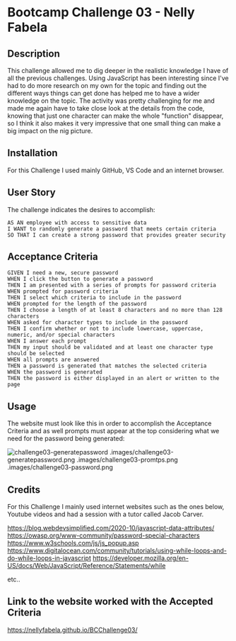 # Bootcamp Challenge 03 - Nelly Fabela

## Description

This challenge allowed me to dig deeper in the realistic knowledge I have of all the previous challenges. Using JavaScript has been interesting since I've had to do more research on my own for the topic and finding out the different ways things can get done has helped me to have a wider knowledge on the topic. The activity was pretty challenging for me and made me again have to take close look at the details from the code, knowing that just one character can make the whole "function" disappear, so I think it also makes it very impressive that one small thing can make a big impact on the nig picture.

## Installation

For this Challenge I used mainly GitHub, VS Code and an internet browser. 

## User Story

The challenge indicates the desires to accomplish:
```
AS AN employee with access to sensitive data
I WANT to randomly generate a password that meets certain criteria
SO THAT I can create a strong password that provides greater security
```

## Acceptance Criteria

```
GIVEN I need a new, secure password
WHEN I click the button to generate a password
THEN I am presented with a series of prompts for password criteria
WHEN prompted for password criteria
THEN I select which criteria to include in the password
WHEN prompted for the length of the password
THEN I choose a length of at least 8 characters and no more than 128 characters
WHEN asked for character types to include in the password
THEN I confirm whether or not to include lowercase, uppercase, numeric, and/or special characters
WHEN I answer each prompt
THEN my input should be validated and at least one character type should be selected
WHEN all prompts are answered
THEN a password is generated that matches the selected criteria
WHEN the password is generated
THEN the password is either displayed in an alert or written to the page
```

## Usage

The website must look like this in order to accomplish the Acceptance Criteria and as well prompts must appear at the top considering what we need for the password being generated:

![challenge03-generatepassword](https://user-Images.githubusercontent.com/challenge03-generatepassword.png)
.images/challenge03-generatepassword.png
.images/challenge03-promtps.png
.images/challenge03-password.png


## Credits

For this Challenge I mainly used internet websites such as the ones below, Youtube videos and had a session with a tutor called Jacob Carver. 

https://blog.webdevsimplified.com/2020-10/javascript-data-attributes/
https://owasp.org/www-community/password-special-characters
https://www.w3schools.com/js/js_popup.asp
https://www.digitalocean.com/community/tutorials/using-while-loops-and-do-while-loops-in-javascript
https://developer.mozilla.org/en-US/docs/Web/JavaScript/Reference/Statements/while

etc..



## Link to the website worked with the Accepted Criteria

https://nellyfabela.github.io/BCChallenge03/

